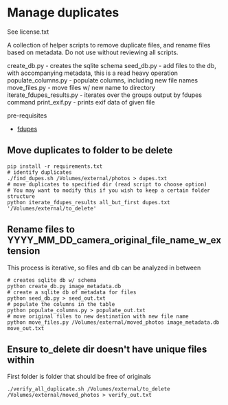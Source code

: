 # Manage duplicates
See license.txt

A collection of helper scripts to remove duplicate files, and rename files based on metadata.
Do not use without reviewing all scripts.

create_db.py - creates the sqlite schema
seed_db.py - add files to the db, with accompanying metadata, this is a read heavy operation
populate_columns.py - populate columns, including new file names
move_files.py - move files w/ new name to directory
iterate_fdupes_results.py - iterates over the groups output by fdupes command
print_exif.py - prints exif data of given file

pre-requisites
- [fdupes](https://github.com/adrianlopezroche/fdupes)

## Move duplicates to folder to be delete
```shell
pip install -r requirements.txt
# identify duplicates
./find_dupes.sh /Volumes/external/photos > dupes.txt
# move duplicates to specified dir (read script to choose option)
# You may want to modify this if you wish to keep a certain folder structure
python iterate_fdupes_results all_but_first dupes.txt '/Volumes/external/to_delete'
```

## Rename files to YYYY_MM_DD_camera_original_file_name_w_extension
This process is iterative, so files and db can be analyzed in between
```shell
# creates sqlite db w/ schema
python create_db.py image_metadata.db
# create a sqlite db of metadata for files 
python seed_db.py > seed_out.txt
# populate the columns in the table
python populate_columns.py > populate_out.txt
# move original files to new destination with new file name
python move_files.py /Volumes/external/moved_photos image_metadata.db move_out.txt
```

## Ensure to_delete dir doesn't have unique files within
First folder is folder that should be free of originals
```shell
./verify_all_duplicate.sh /Volumes/external/to_delete /Volumes/external/moved_photos > verify_out.txt
```

